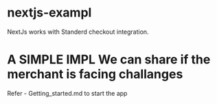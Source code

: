 # nextjs-exampl


NextJs works with Standerd checkout integration.


# A SIMPLE IMPL We can share if the merchant is facing challanges


Refer - Getting_started.md to start the app
